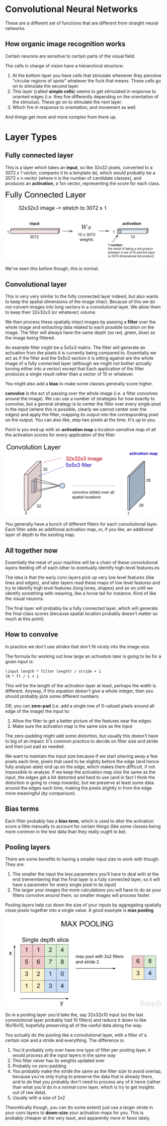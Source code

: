 # Convolutional Neural Networks

These are a different set of functions that are different from straight neural networks.

## How organic image recognition works

Certain neurons are sensitive to certain parts of the visual field. 

The cells in charge of vision have a hierarchical structure:

1. At the bottom layer you have cells that stimulate whenever they perceive "circular regions of spots" whatever the fuck that means. These cells go on to stimulate the second layer.
2. This layer (called **simple cells**) seems to get stimulated in response to oriented edges (i.e. they fire differently depending on the orientation of the stimulus). These go on to stimulate the next layer.
3. Which fire in response to orientation, and movement as well.

And things get more and more complex from there up.

# Layer Types

## Fully connected layer

This is a layer which takes an **input**, so like 32x32 pixels, converted to a 3072 x 1 vector, compares it to a template (`W`), which would probably be a 3072 x n vector (where n is the number of candidate classes), and produces an **activation**, a 1xn vector, representing the score for each class.

![](./images/fully-connected.png)

We've seen this before though, this is normal.

## Convolutional layer

This is very very similar to the fully connected layer indeed, but also wants to keep the spatial dimensions of the image intact. Because of this we do not convert images into long vectors in a convolutional layer. We allow them to keep their 32x32x3 (or whatever) volume.

We then process these spatially intact images by passing a **filter** over the whole image and extracting data related to each possible location on the image. The filter will always have the same depth (so red, green, blue) as the image being filtered.

An example filter might be a 5x5x3 matrix. The filter will generate an activation from the pixels it is currently being compared to. Essentially we act as if the filter and the 5x5x3 section it is sitting against are the whole image of a fully connected layer (although we might not bother actually turning either into a vector) except that Each application of the filter produces a single result rather than a vector of 10 or whatever.

You might also add a **bias** to make some classes generally score higher.

**convolve** is the act of passing over the whole image (i.e. a filter convolves around the image). We can use a number of strategies for how exactly to convolve, but a general strategy is to center the filter over every single pixel in the input (where this is possible, clearly we cannot center over the edges) and apply the filter, mapping its output into the corresponding pixel on the output. You can also like, step two pixels at the time. It's up to you.

Point is you end up with an **activation map** a location-sensitive map of all the activation scores for every application of the filter

![](./images/activation-map.png)

You generally have a bunch of different filters for each convolutional layer. Each filter adds an additional activation map, or, if you like, an additional layer of depth to the existing map.

## All together now

Essentially the meat of your machine will be a chain of these convolutional layers feeding off of each other to eventually identify high-level features.es

The idea is that the early conv layers pick up very low level features (like lines and edges), and later layers read these maps of low level features and try to identify high level features (long lones, shapes) and so on until we identify something with meaning, like a horse tail for instance. Kind of like the visual neurons.

The final layer will probably be a fully connected layer, which will generate the final class scores (because spatial location probably doesn't matter so much at this point).

## How to convolve

In practice we don't use strides that don't fit nicely into the image size. 

The formula for working out how large an activation later is going to be for a given input is:

    (input length * filter length) / stride + 1
    (N * f) / s + 1

This will be the length of the activation layer at least, perhaps the width is different. Anyway, if this equation doesn't give a whole integer, then you should probably pick some different numbers.

OR, you can **zero-pad** (i.e. add a single row of 0-valued pixels around all edge of the image) the input to:

1. Allow the filter to get a better picture of the features near the edges
2. Make sure the activation map is the same size as the input 

The zero-padding might add some distortion, but usually this doesn't have to big of an impact. It's common practice to decide on filter size and stride and then just pad as needed.

We want to maintain the input size because if we start shaving away a few pixels each time, pixels that used to be slightly before the edge (and hence fully analyse-able) end up on the edge, which makes them difficult, if not impossible to analyse. If we keep the activation map size the same as the input, the edges get a bit distorted and hard to use (and in fact I think the distortion is going to creep inwards), but we preserve at least some data around the edges each time, making the pixels slightly in from the edge more meaningful (by comparison).

## Bias terms

Each filter probably has a **bias term**, which is used to alter the activation score a little manually to account for certain things (like some classes being more common in the test data than they really ought to be).

## Pooling layers

There are some benefits to having a smaller input size to work with though. They are:

1. The smaller the input the less parameters you'll have to deal with at the end (remembering that the final layer is a fully connected layer, so it will have a parameter for every single pixel in its input)
2. The larger your images the more calculations you will have to do as your filters convolve around them, so smaller images will process faster.

Pooling layers help cut down the size of your inputs by aggregating spatially close pixels together into a single value. A good example is **max pooling**

![](./images/max-pooling.png)

So in a pooling layer you'd take the, say 32x32x10 input (so the last convolutional layer probably had 10 filters) and reduce it down to like 16x16x10, hopefully preserving all of the useful data along the way.

You actually do the pooling like a convolutional layer, with a filter of a certain size and a stride and everything. The difference is:

1. You'd probably only ever have one *type* of filter per pooling layer, it would process all the input layers in the same way
2. This filter never has its weights updated ever
3. Probably no zero-padding
4. You probably make the stride the same as the filter size to avoid overlap, because you're only trying to preserve the data that is already there, and to do that you probably don't need to process any of it twice (rather than what you'd do in a normal conv layer, which is try to get insights out of raw data). 
5. Usually with a size of 2x2

Theoretically though, you can (to some extent) just use a larger stride in your conv layers to **down-size** your activation maps for you. This is probably cheaper at the very least, and apparently more in favor lately.


